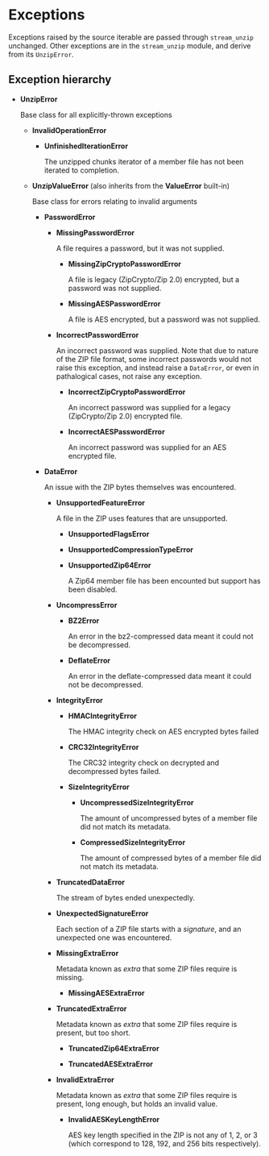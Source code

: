# Exceptions

Exceptions raised by the source iterable are passed through `stream_unzip` unchanged. Other exceptions are in the `stream_unzip` module, and derive from its `UnzipError`.


## Exception hierarchy

  - **UnzipError**

    Base class for all explicitly-thrown exceptions

    - **InvalidOperationError**

        - **UnfinishedIterationError**

            The unzipped chunks iterator of a member file has not been iterated to completion.

    - **UnzipValueError** (also inherits from the **ValueError** built-in)

        Base class for errors relating to invalid arguments

        - **PasswordError**

            - **MissingPasswordError**

                A file requires a password, but it was not supplied.

                - **MissingZipCryptoPasswordError**

                    A file is legacy (ZipCrypto/Zip 2.0) encrypted, but a password was not supplied.

                - **MissingAESPasswordError**

                    A file is AES encrypted, but a password was not supplied.

            - **IncorrectPasswordError**

                An incorrect password was supplied. Note that due to nature of the ZIP file format, some incorrect passwords would not raise this exception, and instead raise a `DataError`, or even in pathalogical cases, not raise any exception.

                - **IncorrectZipCryptoPasswordError**

                    An incorrect password was supplied for a legacy (ZipCrypto/Zip 2.0) encrypted file.

                - **IncorrectAESPasswordError**

                    An incorrect password was supplied for an AES encrypted file.

        - **DataError**

            An issue with the ZIP bytes themselves was encountered.

            - **UnsupportedFeatureError**

                A file in the ZIP uses features that are unsupported.

                - **UnsupportedFlagsError**

                - **UnsupportedCompressionTypeError**

                - **UnsupportedZip64Error**

                   A Zip64 member file has been encounted but support has been disabled.

            - **UncompressError**

              - **BZ2Error**

                An error in the bz2-compressed data meant it could not be decompressed.

              - **DeflateError**

                An error in the deflate-compressed data meant it could not be decompressed.

            - **IntegrityError**

                - **HMACIntegrityError**

                    The HMAC integrity check on AES encrypted bytes failed

                - **CRC32IntegrityError**

                    The CRC32 integrity check on decrypted and decompressed bytes failed.

              - **SizeIntegrityError**

                - **UncompressedSizeIntegrityError**

                    The amount of uncompressed bytes of a member file did not match its metadata.

                - **CompressedSizeIntegrityError**

                    The amount of compressed bytes of a member file did not match its metadata.

            - **TruncatedDataError**

                The stream of bytes ended unexpectedly.

            - **UnexpectedSignatureError**

                Each section of a ZIP file starts with a _signature_, and an unexpected one was encountered.

            - **MissingExtraError**

                Metadata known as *extra* that some ZIP files require is missing.

                - **MissingAESExtraError**

            - **TruncatedExtraError**

                Metadata known as *extra* that some ZIP files require is present, but too short.

                - **TruncatedZip64ExtraError**

                - **TruncatedAESExtraError**

            - **InvalidExtraError**

                Metadata known as *extra* that some ZIP files require is present, long enough, but holds an invalid value.

                - **InvalidAESKeyLengthError**

                    AES key length specified in the ZIP is not any of 1, 2, or 3 (which correspond to 128, 192, and 256 bits respectively).
